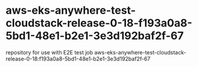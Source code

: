 # aws-eks-anywhere-test-cloudstack-release-0-18-f193a0a8-5bd1-48e1-b2e1-3e3d192baf2f-67
repository for use with E2E test job aws-eks-anywhere-test-cloudstack-release-0-18:f193a0a8-5bd1-48e1-b2e1-3e3d192baf2f-67
